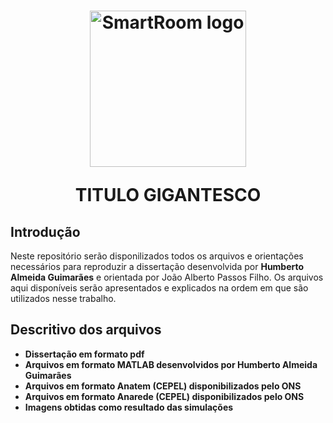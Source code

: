 

<h1 align="center">
  <img src="https://github.com/humbertoAGjf/Dissertacao-Humberto-Ufjf/blob/main/Imagens/Logo_da_UFJF.png" alt="SmartRoom logo" width="250"/>
<p>   </p>
<p> TITULO GIGANTESCO </p>
</h1>

## Introdução
Neste repositório serão disponilizados todos os arquivos e orientações necessários para reproduzir a dissertação desenvolvida por <strong>Humberto Almeida Guimarães</strong> e orientada por João Alberto Passos Filho. 
Os arquivos aqui disponíveis serão apresentados e explicados na ordem em que são utilizados nesse trabalho.

## Descritivo dos arquivos

- **Dissertação em formato pdf**
- **Arquivos em formato MATLAB desenvolvidos por Humberto Almeida Guimarães**
- **Arquivos em formato Anatem (CEPEL) disponibilizados pelo ONS**
- **Arquivos em formato Anarede (CEPEL) disponibilizados pelo ONS**
- **Imagens obtidas como resultado das simulações**


